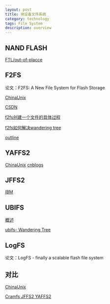 ```yaml
---
layout: post
title: 块设备文件系统
category: technology
tags: File System
description: overview
---
```

## NAND FLASH

[FTL/out-of-placce](http://blog.51cto.com/alanwu/1427101)

## F2FS

论文：F2FS: A New File System for Flash Storage

[ChinaUnix](http://blog.chinaunix.net/uid/28989651/cid-180423-list-1.html)

[CSDN](https://blog.csdn.net/wojiushihuchao1/article/details/76081017)

[f2fs创建一个文件的具体过程](https://blog.csdn.net/sunwukong54/article/details/45672155)

[f2fs如何解决wandering tree](http://www.bubuko.com/infodetail-1094888.html)

[outline](http://www.doc88.com/p-9062359972638.html)

## YAFFS2

[ChinaUnix](http://blog.chinaunix.net/uid/9863638/cid-29990-list-1.html)
[cnblogs](https://www.cnblogs.com/hoys/p/3690951.html)  

## JFFS2

[IBM](https://www.ibm.com/developerworks/cn/linux/l-jffs2/)

## UBIFS

[概述](https://www.cnblogs.com/embedded-linux/p/6241817.html)

[ubifs- Wandering Tree](https://blog.csdn.net/fervor_heart/article/details/8908868)

## LogFS

论文：LogFS - finally a scalable flash file system

## 对比

[ChinaUnix](http://blog.chinaunix.net/uid-23381466-id-3411483.html)

[Cramfs JFFS2 YAFFS2](https://blog.csdn.net/daofengdeba/article/details/7721340)
